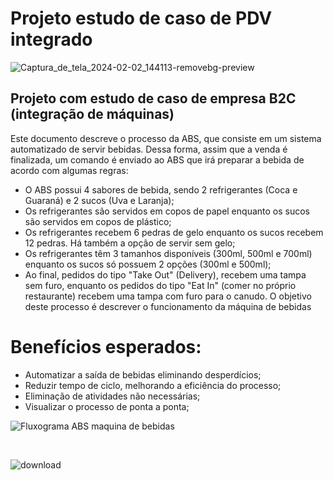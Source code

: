 # Projeto estudo de caso de PDV integrado


![Captura_de_tela_2024-02-02_144113-removebg-preview](https://github.com/BertaT2C/Projeto_estudo_de_caso_PDV_integrado/assets/99225701/bb933a64-5495-432f-9881-e877394c7f53)

## Projeto com estudo de caso de empresa B2C (integração de máquinas)

Este documento descreve o processo da ABS, que consiste em um sistema automatizado de servir bebidas. Dessa forma, assim que a venda é finalizada, um comando é enviado ao ABS que irá preparar a bebida de acordo com algumas regras:
- O ABS possui 4 sabores de bebida, sendo 2 refrigerantes (Coca e Guaraná) e 2 sucos (Uva e Laranja);
-	Os refrigerantes são servidos em copos de papel enquanto os sucos são servidos em copos de plástico;
-	Os refrigerantes recebem 6 pedras de gelo enquanto os sucos recebem 12 pedras. Há também a opção de servir sem gelo;
-	Os refrigerantes têm 3 tamanhos disponíveis (300ml, 500ml e 700ml) enquanto os sucos só possuem 2 opções (300ml e 500ml);
-	Ao final, pedidos do tipo "Take Out" (Delivery), recebem uma tampa sem furo, enquanto os pedidos do tipo "Eat In" (comer no próprio restaurante) recebem uma tampa com furo para o canudo.
O objetivo deste processo é descrever o funcionamento da máquina de bebidas 

# Benefícios esperados:

-	Automatizar a saída de bebidas eliminando desperdícios;
-	Reduzir tempo de ciclo, melhorando a eficiência do processo;
-	Eliminação de atividades não necessárias;
-	Visualizar o processo de ponta a ponta;

![Fluxograma ABS maquina de bebidas](https://github.com/BertaT2C/Projeto_estudo_de_caso_PDV_integrado/assets/99225701/c843fa92-faa8-44c2-9f5d-efd83dba38a7)

<br >

![download](https://github.com/BertaT2C/Projeto_estudo_de_caso_PDV_integrado/assets/99225701/c10eeef1-63e2-4f2a-9738-b51b450fd9ca)

